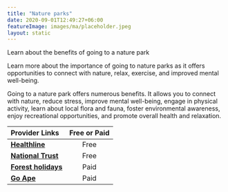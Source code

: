 ```yaml
---
title: "Nature parks"
date: 2020-09-01T12:49:27+06:00
featureImage: images/ma/placeholder.jpeg
layout: static
---
```


Learn about the benefits of going to a nature park

Learn more about the importance of going to nature parks as it offers opportunities to connect with nature, relax, exercise, and improved mental well-being.

Going to a nature park offers numerous benefits. It allows you to connect with nature, reduce stress, improve mental well-being, engage in physical activity, learn about local flora and fauna, foster environmental awareness, enjoy recreational opportunities, and promote overall health and relaxation.

| Provider Links      | Free or Paid  |  
| :-----------          | :--------------:      |  
| [**Healthline**](https://www.healthline.com/health/health-benefits-of-being-outdoors) | Free | 
| [**National Trust**](https://www.nationaltrust.org.uk/visit/gardens-parks) | Free  | 
| [**Forest holidays**](https://www.forestholidays.co.uk) | Paid | 
| [**Go Ape**](https://goape.co.uk/) | Paid | 
  

<br/><br/>






